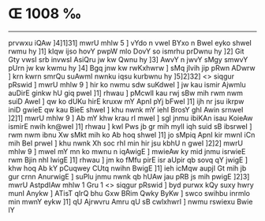 # Œ 1008 ‰
---
prvwxu iQAw ]4]1]31] mwrU mhlw 5 ] vYdo n vweI BYxo n BweI eyko
shweI rwmu hy ]1] kIqw ijso hovY pwpW mlo DovY so ismrhu prDwnu hy ]2]
Git Gty vwsI srb invwsI AsiQru jw kw Qwnu hy ]3] AwvY n jwvY sMgy
smwvY pUrn jw kw kwmu hy ]4] Bgq jnw kw rwKxhwrw ] sMq jIvih jip
pRwn ADwrw ] krn kwrn smrQu suAwmI nwnku iqsu kurbwnu hy ]5]2]32]
<> siqgur pRswid ] mwrU mhlw 9 ] hir ko nwmu sdw suKdweI ] jw kau
ismir Ajwmlu auDirE ginkw hU giq pweI ]1] rhwau ] pMcwlI kau rwj
sBw mih rwm nwm suiD AweI ] qw ko dUKu hirE kruxw mY ApnI pYj bFweI
]1] ijh nr jsu ikrpw iniD gwieE qw kau BieE shweI ] khu nwnk mY
iehI BrosY ghI Awin srnweI ]2]1] mwrU mhlw 9 ] Ab mY khw krau rI
mweI ] sgl jnmu ibiKAn isau KoieAw ismirE nwih kn@weI ]1] rhwau
] kwl Pws jb gr mih mylI iqh suid sB ibsrweI ] rwm nwm ibnu Xw
sMkt mih ko Ab hoq shweI ]1] jo sMpiq ApnI kir mwnI iCn mih BeI
prweI ] khu nwnk Xh soc rhI min hir jsu kbhU n gweI ]2]2] mwrU
mhlw 9 ] mweI mY mn ko mwnu n iqAwigE ] mwieAw ky mid jnmu
isrwieE rwm Bjin nhI lwigE ]1] rhwau ] jm ko fMfu pirE isr aUpir
qb sovq qY jwigE ] khw hoq Ab kY pCuqwey CUtq nwihn BwigE ]1] ieh
icMqw aupjI Gt mih jb gur crnn AnurwigE ] suPlu jnmu nwnk qb
hUAw jau pRB js mih pwigE ]2]3]
mwrU AstpdIAw mhlw 1 Gru 1
<> siqgur pRswid ]
byd purwx kQy suxy hwry munI Anykw ] ATisT qIrQ bhu Gxw BRim Qwky
ByKw ] swco swihbu inrmlo min mwnY eykw ]1] qU Ajrwvru Amru qU sB
cwlxhwrI ] nwmu rswiexu Bwie lY
####
